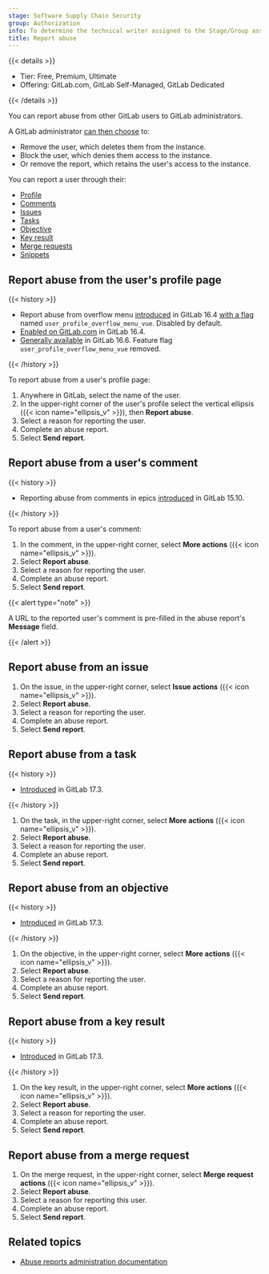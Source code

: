 ```yaml
---
stage: Software Supply Chain Security
group: Authorization
info: To determine the technical writer assigned to the Stage/Group associated with this page, see https://handbook.gitlab.com/handbook/product/ux/technical-writing/#assignments
title: Report abuse
---
```


{{< details >}}

- Tier: Free, Premium, Ultimate
- Offering: GitLab.com, GitLab Self-Managed, GitLab Dedicated

{{< /details >}}

You can report abuse from other GitLab users to GitLab administrators.

A GitLab administrator [can then choose](../administration/review_abuse_reports.md) to:

- Remove the user, which deletes them from the instance.
- Block the user, which denies them access to the instance.
- Or remove the report, which retains the user's access to the instance.

You can report a user through their:

- [Profile](#report-abuse-from-the-users-profile-page)
- [Comments](#report-abuse-from-a-users-comment)
- [Issues](#report-abuse-from-an-issue)
- [Tasks](#report-abuse-from-a-task)
- [Objective](#report-abuse-from-an-objective)
- [Key result](#report-abuse-from-a-key-result)
- [Merge requests](#report-abuse-from-a-merge-request)
- [Snippets](snippets.md#mark-snippet-as-spam)

## Report abuse from the user's profile page

{{< history >}}

- Report abuse from overflow menu [introduced](https://gitlab.com/gitlab-org/gitlab/-/issues/414773) in GitLab 16.4 [with a flag](../administration/feature_flags.md) named `user_profile_overflow_menu_vue`. Disabled by default.
- [Enabled on GitLab.com](https://gitlab.com/gitlab-org/gitlab/-/issues/414773) in GitLab 16.4.
- [Generally available](https://gitlab.com/gitlab-org/gitlab/-/issues/414773) in GitLab 16.6. Feature flag `user_profile_overflow_menu_vue` removed.

{{< /history >}}

To report abuse from a user's profile page:

1. Anywhere in GitLab, select the name of the user.
1. In the upper-right corner of the user's profile select the vertical ellipsis ({{< icon name="ellipsis_v" >}}), then **Report abuse**.
1. Select a reason for reporting the user.
1. Complete an abuse report.
1. Select **Send report**.

## Report abuse from a user's comment

{{< history >}}

- Reporting abuse from comments in epics [introduced](https://gitlab.com/gitlab-org/gitlab/-/issues/389992) in GitLab 15.10.

{{< /history >}}

To report abuse from a user's comment:

1. In the comment, in the upper-right corner, select **More actions** ({{< icon name="ellipsis_v" >}}).
1. Select **Report abuse**.
1. Select a reason for reporting the user.
1. Complete an abuse report.
1. Select **Send report**.

{{< alert type="note" >}}

A URL to the reported user's comment is pre-filled in the abuse report's
**Message** field.

{{< /alert >}}

## Report abuse from an issue

1. On the issue, in the upper-right corner, select **Issue actions** ({{< icon name="ellipsis_v" >}}).
1. Select **Report abuse**.
1. Select a reason for reporting the user.
1. Complete an abuse report.
1. Select **Send report**.

## Report abuse from a task

{{< history >}}

- [Introduced](https://gitlab.com/gitlab-org/gitlab/-/issues/461848) in GitLab 17.3.

{{< /history >}}

1. On the task, in the upper-right corner, select  **More actions** ({{< icon name="ellipsis_v" >}}).
1. Select **Report abuse**.
1. Select a reason for reporting the user.
1. Complete an abuse report.
1. Select **Send report**.

## Report abuse from an objective

{{< history >}}

- [Introduced](https://gitlab.com/gitlab-org/gitlab/-/issues/461848) in GitLab 17.3.

{{< /history >}}

1. On the objective, in the upper-right corner, select  **More actions** ({{< icon name="ellipsis_v" >}}).
1. Select **Report abuse**.
1. Select a reason for reporting the user.
1. Complete an abuse report.
1. Select **Send report**.

## Report abuse from a key result

{{< history >}}

- [Introduced](https://gitlab.com/gitlab-org/gitlab/-/issues/461848) in GitLab 17.3.

{{< /history >}}

1. On the key result, in the upper-right corner, select  **More actions** ({{< icon name="ellipsis_v" >}}).
1. Select **Report abuse**.
1. Select a reason for reporting the user.
1. Complete an abuse report.
1. Select **Send report**.

## Report abuse from a merge request

1. On the merge request, in the upper-right corner, select **Merge request actions** ({{< icon name="ellipsis_v" >}}).
1. Select **Report abuse**.
1. Select a reason for reporting this user.
1. Complete an abuse report.
1. Select **Send report**.

## Related topics

- [Abuse reports administration documentation](../administration/review_abuse_reports.md)

